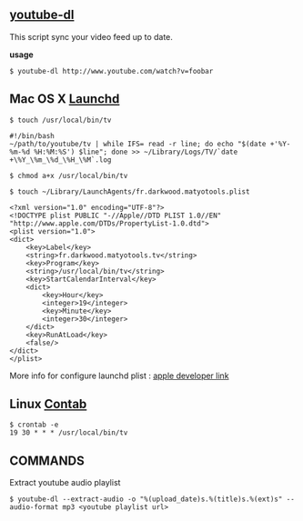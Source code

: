 [youtube-dl](http://rg3.github.com/youtube-dl/documentation.html)
-----------------------------------------------------------------

This script sync your video feed up to date.

**usage**

    $ youtube-dl http://www.youtube.com/watch?v=foobar

Mac OS X [Launchd](https://developer.apple.com/library/mac/documentation/MacOSX/Conceptual/BPSystemStartup/Chapters/CreatingLaunchdJobs.html)
---------------------------------------------------------------------------------------------------------------------------------------------

    $ touch /usr/local/bin/tv
    
    #!/bin/bash
    ~/path/to/youtube/tv | while IFS= read -r line; do echo "$(date +'%Y-%m-%d %H:%M:%S') $line"; done >> ~/Library/Logs/TV/`date +\%Y_\%m_\%d_\%H_\%M`.log
    
    $ chmod a+x /usr/local/bin/tv
    
    $ touch ~/Library/LaunchAgents/fr.darkwood.matyotools.plist
    
    <?xml version="1.0" encoding="UTF-8"?>
    <!DOCTYPE plist PUBLIC "-//Apple//DTD PLIST 1.0//EN" "http://www.apple.com/DTDs/PropertyList-1.0.dtd">
    <plist version="1.0">
    <dict>
    	<key>Label</key>
    	<string>fr.darkwood.matyotools.tv</string>
    	<key>Program</key>
    	<string>/usr/local/bin/tv</string>
    	<key>StartCalendarInterval</key>
    	<dict>
    		<key>Hour</key>
    		<integer>19</integer>
    		<key>Minute</key>
    		<integer>30</integer>
    	</dict>
    	<key>RunAtLoad</key>
    	<false/>
    </dict>
    </plist>
    
More info for configure launchd plist : [apple developer link](https://developer.apple.com/library/mac/documentation/Darwin/Reference/ManPages/man5/launchd.plist.5.html)

Linux [Contab](http://fr.wikipedia.org/wiki/Crontab)
----------------------------------------------------

    $ crontab -e
    19 30 * * * /usr/local/bin/tv

COMMANDS
--------

Extract youtube audio playlist

    $ youtube-dl --extract-audio -o "%(upload_date)s.%(title)s.%(ext)s" --audio-format mp3 <youtube playlist url>